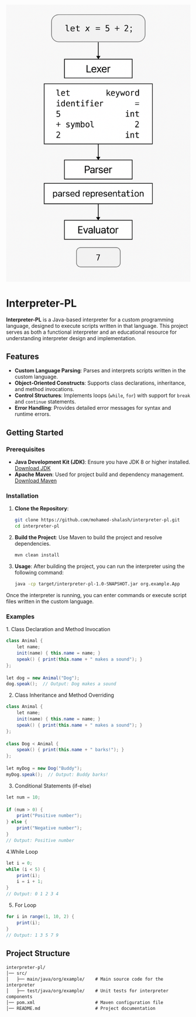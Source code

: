![Interpreter Flow](resources/flow.png)

# Interpreter-PL

**Interpreter-PL** is a Java-based interpreter for a custom programming language, designed to execute scripts written in that language. This project serves as both a functional interpreter and an educational resource for understanding interpreter design and implementation.

## Features

- **Custom Language Parsing**: Parses and interprets scripts written in the custom language.
- **Object-Oriented Constructs**: Supports class declarations, inheritance, and method invocations.
- **Control Structures**: Implements loops (`while`, `for`) with support for `break` and `continue` statements.
- **Error Handling**: Provides detailed error messages for syntax and runtime errors.

## Getting Started

### Prerequisites

- **Java Development Kit (JDK)**: Ensure you have JDK 8 or higher installed. [Download JDK](https://www.oracle.com/java/technologies/javase-downloads.html)
- **Apache Maven**: Used for project build and dependency management. [Download Maven](https://maven.apache.org/download.cgi)

### Installation

1. **Clone the Repository**:
   ```bash
   git clone https://github.com/mohamed-shalash/interpreter-pl.git
   cd interpreter-pl
   ```

2. **Build the Project**:
   Use Maven to build the project and resolve dependencies.
   ```bash
   mvn clean install
   ```

3. **Usage**:
After building the project, you can run the interpreter using the following command:
   ```bash
   java -cp target/interpreter-pl-1.0-SNAPSHOT.jar org.example.App
   ```

Once the interpreter is running, you can enter commands or execute script files written in the custom language.


<h3>Examples</h3>
1. Class Declaration and Method Invocation

```java
class Animal {
    let name;
    init(name) { this.name = name; }
    speak() { print(this.name + " makes a sound"); }
};

let dog = new Animal("Dog");
dog.speak();  // Output: Dog makes a sound
```

2. Class Inheritance and Method Overriding
```java
class Animal {
    let name;
    init(name) { this.name = name; }
    speak() { print(this.name + " makes a sound"); }
};

class Dog < Animal {
    speak() { print(this.name + " barks!"); }
};

let myDog = new Dog("Buddy");
myDog.speak();  // Output: Buddy barks!

```
3. Conditional Statements (if-else)
```java
let num = 10;

if (num > 0) {
    print("Positive number");
} else {
    print("Negative number");
}
// Output: Positive number
```

 4.While Loop
```java
let i = 0;
while (i < 5) {
    print(i);
    i = i + 1;
}
// Output: 0 1 2 3 4
```
5. For Loop

```java
for i in range(1, 10, 2) {
    print(i);
}
// Output: 1 3 5 7 9
```



## Project Structure

```text
interpreter-pl/
│── src/
│   ├── main/java/org/example/    # Main source code for the interpreter
│   ├── test/java/org/example/    # Unit tests for interpreter components
│── pom.xml                       # Maven configuration file
│── README.md                     # Project documentation
```




